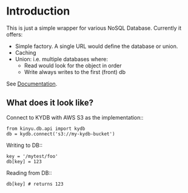 # Introduction

This is just a simple wrapper for various NoSQL Database. Currently it offers:

 * Simple factory. A single URL would define the database or union.
 * Caching
 * Union: i.e. multiple databases where:
   * Read would look for the object in order
   * Write always writes to the first (front) db

See [Documentation](https://tayglobal.github.io/kydb/html/).
   
## What does it look like?

Connect to KYDB with AWS S3 as the implementation::

    from kinyu.db.api import kydb
    db = kydb.connect('s3://my-kydb-bucket')

Writing to DB::

    key = '/mytest/foo'
    db[key] = 123

Reading from DB::

    db[key] # returns 123
    
    
